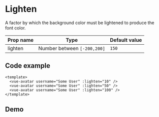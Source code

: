 <script setup>
import VueAvatar from '../../src/VueReactions.vue'
</script>

# Lighten
A factor by which the background color must be lightened to produce the font color. 

| Prop name | Type                        | Default value |
|-----------|-----------------------------|---------------|
| lighten   | Number between `[-200,200]` | `150`         |

## Code example

```vue
<template>
  <vue-avatar username="Some User" :lighten="10" />
  <vue-avatar username="Some User" :lighten="50" />
  <vue-avatar username="Some User" :lighten="100" />
</template>
```

## Demo
<div style="padding: 16px 0; display: flex;gap: 8px;">
  <vue-avatar username="Some User" :lighten="10" />
  <vue-avatar username="Some User" :lighten="50" />
  <vue-avatar username="Some User" :lighten="100" />
</div>
